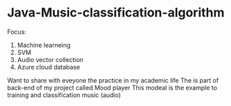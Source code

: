 # Java-Music-classification-algorithm
Focus:
  1. Machine learneing
  2. SVM
  3. Audio vector collection
  4. Azure cloud database
  
Want to share with eveyone the practice in my academic life
The is part of back-end of my project called Mood player
This modeal is the example to training and classification music (audio)
